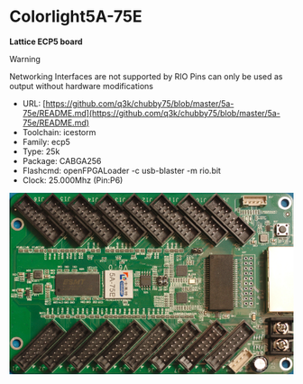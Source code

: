 # Colorlight5A-75E
**Lattice ECP5 board**

> [!WARNING]
> Networking Interfaces are not supported by RIO
> Pins can only be used as output without hardware modifications

* URL: [https://github.com/q3k/chubby75/blob/master/5a-75e/README.md](https://github.com/q3k/chubby75/blob/master/5a-75e/README.md)
* Toolchain: icestorm
* Family: ecp5
* Type: 25k
* Package: CABGA256
* Flashcmd: openFPGALoader -c usb-blaster -m rio.bit
* Clock: 25.000Mhz (Pin:P6)

![board.png](board.png)

